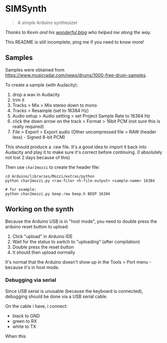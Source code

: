 # SIMSynth

> A simple Arduino synthesizer

_Thanks to Kevin and his [wonderful blog](https://diyelectromusic.com/2020/08/18/arduino-fm-midi-synthesis-with-mozzi/) who helped me along the way._

This README is still incomplete, ping me if you need to know more!

## Samples

Samples were obtained from https://www.musicradar.com/news/drums/1000-free-drum-samples.

To create a sample (with Audacity):
1. drop a wav in Audacity
2. trim it 
3. Tracks > Mix > Mix stereo down to mono
4. Tracks > Resample (set to 16384 Hz)
5. Audio setup > Audio setting > set Project Sample Rate to 16384 Hz
6. click the down arrow on the track > Format > 16bit PCM (not sure this is really required)
7. File > Export > Export audio (Other uncompressed file > RAW (header less) - Signed 8-bit PCM) 

This should produce a .raw file. It's a good idea to import it back into Audacity and play it to make sure it's correct before continuing. (I absolutely not lost 2 days because of this)

Then use `char2mozzi` to create the header file:

```
cd Arduino/libraries/Mozzi/extras/python
python char2mozzi.py <raw-file> <h-file-output> <sample-name> 16384

# for example:
python char2mozzi.py beep.raw beep.h BEEP 16384
```

## Working on the synth

Because the Arduino USB is in "host mode", you need to double press the arduino reset button to upload:
1. Click "upload" in Arduino IDE
2. Wait for the status to switch to "uploading" (after compilation)
3. Double press the reset button
4. It should then upload normally

It's normal that the Arduino doesn't show up in the Tools > Port menu - because it's in host mode.

### Debugging via serial

Since USB serial is unusable (because the keyboard is connected), debugging should be done via a USB serial cable. 

On the cable i have, i connect:
- black to GND
- green to RX
- white to TX

When this 

